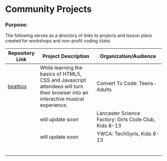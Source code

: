# Community Projects

### Purpose:

The following serves as a directory of links to projects and lesson plans created for workshops and non-profit coding clubs.

| Repository Link                                   | Project Description                                          | Organization/Audience                                 |
| ------------------------------------------------- | ------------------------------------------------------------ | ----------------------------------------------------- |
| [beatbox](https://github.com/KATRINAHIGH/beatbox) | While learning the basics of HTML5, CSS and Javascript attendees will turn their browser into an interactive musical experience. | Convert To Code: Teens-Adults                         |
|                                                   | will update soon                                             | Lancaster Science Factory: Girls Code Club, Kids 8-13 |
|                                                   | will update soon                                             | YWCA: TechGyrls, Kids 8-13                            |
|                                                   |                                                              |                                                       |
|                                                   |                                                              |                                                       |
|                                                   |                                                              |                                                       |
|                                                   |                                                              |                                                       |
|                                                   |                                                              |                                                       |
|                                                   |                                                              |                                                       |

